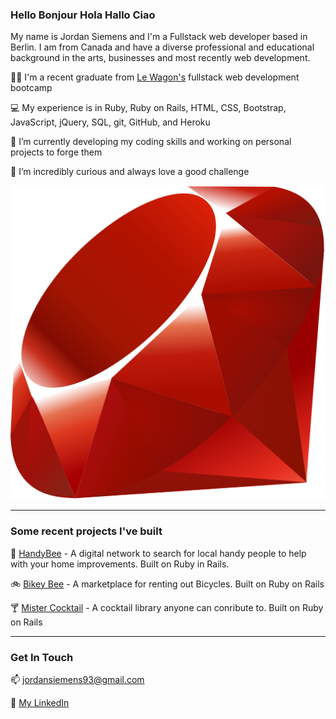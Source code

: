 ### Hello Bonjour Hola Hallo Ciao

My name is Jordan Siemens and I'm a Fullstack web developer based in Berlin. I am from Canada and have a diverse professional and educational background in the arts, businesses and most recently web development.

:man_student:	 I'm a recent graduate from [Le Wagon's](https://www.lewagon.com/) fullstack web development bootcamp

:computer: My experience is in Ruby, Ruby on Rails, HTML, CSS, Bootstrap, JavaScript, jQuery, SQL, git, GitHub, and Heroku

🌱 I’m currently developing my coding skills and working on personal projects to forge them

🤔 I’m incredibly curious and always love a good challenge

<img src="ruby-seeklogo.com.svg">

---------------------

### Some recent projects I've built

:construction: [HandyBee](https://www.handybee.me/) - A digital network to search for local handy people to help with your home improvements. Built on Ruby in Rails.

:bike: [Bikey Bee](https://airbnb-jordannadroj.herokuapp.com/) - A marketplace for renting out Bicycles. Built on Ruby on Rails

:cocktail: [Mister Cocktail](https://rails-mister-cocktail-470.herokuapp.com/) - A cocktail library anyone can conribute to. Built on Ruby on Rails

----------------------

### Get In Touch

📫 jordansiemens93@gmail.com

:link: [My LinkedIn](https://www.linkedin.com/in/jordan-siemens/)

